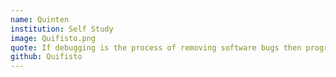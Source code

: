 ```yaml
---
name: Quinten
institution: Self Study
image: Quifisto.png
quote: If debugging is the process of removing software bugs then programming must be the process of putting them in  E W Dijkstra
github: Quifisto
---
```

